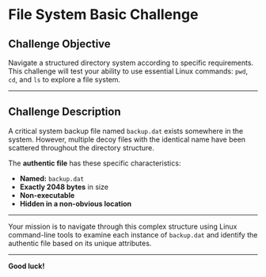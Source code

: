 # File System Basic Challenge

## Challenge Objective

Navigate a structured directory system according to specific requirements.  
This challenge will test your ability to use essential Linux commands: `pwd`, `cd`, and `ls` to explore a file system.

---

## Challenge Description

A critical system backup file named `backup.dat` exists somewhere in the system. However, multiple decoy files with the identical name have been scattered throughout the directory structure.

The **authentic file** has these specific characteristics:

- **Named:** `backup.dat`
- **Exactly 2048 bytes** in size
- **Non-executable**
- **Hidden in a non-obvious location**

---

Your mission is to navigate through this complex structure using Linux command-line tools to examine each instance of `backup.dat` and identify the authentic file based on its unique attributes.

---

**Good luck!**
